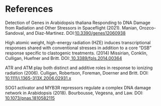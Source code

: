 # References

Detection of Genes in Arabidopsis thaliana Responding to DNA Damage from Radiation and Other Stressors in Spaceflight (2021).  Manian, Orozco-Sandoval, and Diaz-Martinez. DOI:[10.3390/genes12060938](https://doi.org/10.3390/genes12060938)

High atomic weight, high-energy radiation (HZE) induces transcriptional responses shared with conventional stresses in addition to a core “DSB” response specific to clastogenic treatments. (2014) Missirian, Conklin, Culligan, Huefner and Britt.  DOI:[ 10.3389/fpls.2014.00364](https://doi.org/10.3389/fpls.2014.00364)

ATR and ATM play both distinct and additive roles in response to ionizing radiation (2006). Culligan, Robertson, Foreman, Doerner and Britt.   DOI:[ 10.1111/j.1365-313X.2006.02931.x](https://doi.org/10.1111/j.1365-313x.2006.02931.x)

SOG1 activator and MYB3R repressors regulate a complex DNA damage network in Arabidopsis (2018). Bourbousse, Vegesna, and Law. DOI:[ 10.1073/pnas.1810582115](https://doi.org/10.1073/pnas.1810582115)
